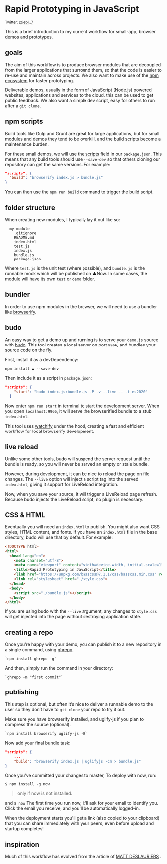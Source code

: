 
# Rapid Prototyping in JavaScript

<sup>Twitter: [@jebli_7](https://twitter.com/jebli_7)</sup>

This is a brief introduction to my current workflow for small-app, browser demos and prototypes.


## goals

The aim of this workflow is to produce browser modules that are decoupled from the larger applications that surround them, so that the code is easier to re-use and maintain across projects. We also want to make use of the [npm ecosystem](https://www.npmjs.com/) for faster prototyping.

Deliverable demos, usually in the form of JavaScript (Node.js) powered websites, applications and services to the cloud. this can be used to get public feedback. We also want a simple dev script, easy for others to run after a `git clone`.

## npm scripts

Build tools like Gulp and Grunt are great for large applications, but for small modules and demos they tend to be overkill, and the build scripts become a maintenance burden.

For these small demos, we will use the [scripts](https://docs.npmjs.com/misc/scripts) field in our `package.json`. This means that any build tools should use `--save-dev` so that others cloning our repository can get the same versions. For example:

```json
"scripts": {
  "build": "browserify index.js > bundle.js"
}
```

You can then use the `npm run build` command to trigger the build script.

## folder structure

When creating new modules, I typically lay it out like so:
```text
  my-module
    .gitignore
    README.md
    index.html
    test.js
    index.js
    bundle.js
    package.json
```

Where `test.js` is the unit test (where possible), and `bundle.js` is the runnable mock which will be published on ▲Now. In some cases, the module will have its own `test` or `demo` folder.

## bundler

In order to use npm modules in the browser, we will need to use a bundler like [browserify](https://wwnpmjs.com/package/browserify).


## budo

An easy way to get a demo up and running is to serve your `demo.js` source with [budo](https://www.npmjs.com/package/budo). This tool creates a local server on port `9966`, and bundles your source code on the fly.

First, install it as a devDependency:

    npm install ▲ --save-dev

Then include it as a script in `package.json`:

```json
"scripts": {
    "start": "budo index.js:bundle.js -P -v --live -- -t es2020"
  }

```
Now enter `npm run start` in terminal to start the development server. When you open `localhost:9966`, it will serve the browserified bundle to a stub `index.html`.

This tool uses [watchify](https://www.npmjs.com/package/watchify) under the hood, creating a fast and efficient workflow for local browserify development.


## live reload

Unlike some other tools, budo will suspend the server request until the bundle is ready, so you will never be served an empty or stale bundle.

However, during development, it can be nice to reload the page on file changes. The `--live` option will inject a script tag into the served `index.html`, giving it support for LiveReload integration.

Now, when you save your source, it will trigger a LiveReload page refresh. Because budo injects the LiveReload script, no plugin is necessary.

## CSS & HTML

Eventually you will need an `index.html` to publish. You might also want CSS styles, HTML content, and fonts. If you have an `index.html` file in the base directory, budo will use that by default. For example:
```html
<!DOCTYPE html>
<html>
  <head lang="en">
    <meta charset="utf-8">
    <meta name="viewport" content="width=device-width, initial-scale=1">
    <title>Rapid Prototyping in JavaScript</title>
    <link href="https://unpkg.com/basscss@7.1.1/css/basscss.min.css" rel="stylesheet">
    <link rel="stylesheet" href="./style.css">
  </head>
  <body>
    <script src="./bundle.js"></script>
  </body>
</html>
```

If you are using budo with the `--live` argument, any changes to `style.css` will get injected into the page without destroying application state.


## creating a repo

Once you’re happy with your demo, you can publish it to a new repository in a single command, using [ghrepo](https://github.com/mattdesl/ghrepo).

    `npm install ghrepo -g`

And then, simply run the command in your directory:

    `ghrepo -m "first commit"`

## publishing

This step is optional, but often it’s nice to deliver a runnable demo to the user so they don’t have to `git clone` your repo to try it out.

Make sure you have browserify installed, and uglify-js if you plan to compress the source (optional).

    `npm install browserify uglify-js -D`

Now add your final bundle task:

```json
"scripts": {
    ...
    "build": "browserify index.js | uglifyjs -cm > bundle.js"
}
```

Once you’ve committed your changes to master, To deploy with now, run:

`$ npm install -g now`
> only if now is not installed.

and 
`$ now`
The first time you run now, it'll ask for your email to identify you.
Click the email you receive, and you'll be automatically logged-in.

When the deployment starts you'll get a link (also copied to your clipboard) that you can share immediately with your peers, even before upload and startup completes!


## inspiration

Much of this workflow has evolved from the article of [MATT DESLAURIERS](https://mattdesl.svbtle.com/rapid-prototyping) .
